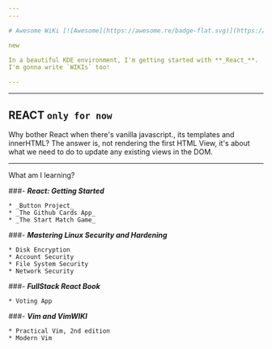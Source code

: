 ```yaml
---
---

# Awesome WiKi [![Awesome](https://awesome.re/badge-flat.svg)](https://awesome.re)

new

In a beautiful KDE environment, I'm getting started with **_React_**.  
I'm gonna write `WIKIs` too!

---
```


---

## REACT `only for now`

Why bother React when there's vanilla javascript., its templates and innerHTML?
The answer is,
not rendering the first HTML View,
it's about what we need to do to update any existing views in the DOM.

---

What am I learning?

###- **_React: Getting Started_**

    * _Button Project_
    * _The Github Cards App_
    * _The Start Match Game_

###- **_Mastering Linux Security and Hardening_**

    * Disk Encryption
    * Account Security
    * File System Security
    * Network Security

###- **_FullStack React Book_**

    * Voting App

###- **_Vim and VimWIKI_**

    * Practical Vim, 2nd edition
    * Modern Vim
